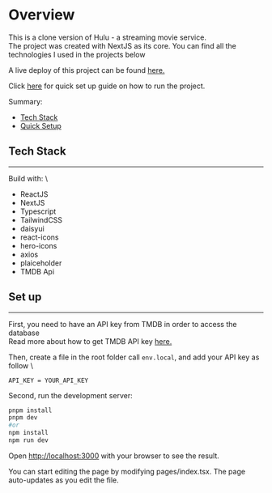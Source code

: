 # Overview

This is a clone version of Hulu - a streaming movie service. \
The project was created with NextJS as its core. You can find all the technologies I used in the projects below

A live deploy of this project can be found [here.](https://projects.haonguyen.tech)

Click [here](#set-up) for quick set up guide on how to run the project.

Summary:

- [Tech Stack](#tech-stack)
- [Quick Setup](#set-up)

## Tech Stack

---

Build with: \

- ReactJS
- NextJS
- Typescript
- TailwindCSS
- daisyui
- react-icons
- hero-icons
- axios
- plaiceholder
- TMDB Api

## Set up

---

First, you need to have an API key from TMDB in order to access the database\
Read more about how to get TMDB API key [here.](https://www.themoviedb.org/documentation/api)

Then, create a file in the root folder call `env.local`, and add your API key as follow \

```plain-text
API_KEY = YOUR_API_KEY
```

Second, run the development server:

```bash
pnpm install
pnpm dev
#or
npm install
npm run dev
```

Open <http://localhost:3000> with your browser to see the result.

You can start editing the page by modifying pages/index.tsx. The page auto-updates as you edit the file.
